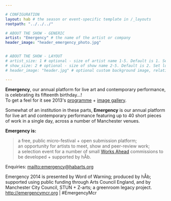 ```yaml
---

# CONFIGURATION
layout: hab # the season or event-specific template in /_layouts
rootpath: "../../../"

# ABOUT THE SHOW - GENERIC
artist: "Emergency" # the name of the artist or company
header_image: "header_emergency_photo.jpg"   


# ABOUT THE SHOW - LAYOUT
# artist_size: 1 # optional - size of artist name 1-5. Default is 1. Set longer names to lower values
# show_size: 2 # optional - size of show name 2-5. Default is 2. Set longer names to lower values
# header_image: "header.jpg" # optional custom background image, relative to current page

---
```

**Emergency**, our annual platform for live art and contemporary performance, is celebrating its fifteenth birthday…!  
To get a feel for it see 2013's [programme](/archive/2013-emergency) + [image gallery](/galleries/2013-emergency).

Somewhat of an institution in these parts, **Emergency** is our annual platform for live art and contemporary performance featuring up to 40 short pieces of work in a single day, across a number of Manchester venues.        
       
         
**Emergency is:**    
>a free, public micro-festival + open submission platform;   
>an opportunity for artists to meet, show and peer-review work;      
>a selection event for a number of small [Works Ahead](/hab/worksahead) commissions to be developed + supported by hÅb.       
        
Enquiries: <mailto:emergency@habarts.org>        

Emergency 2014 is presented by Word of Warning; produced by hÅb; supported using public funding through Arts Council England, and by Manchester City Council, STUN + Z-arts; a greenroom legacy project. <http://emergencymcr.org> | #EmergencyMcr
